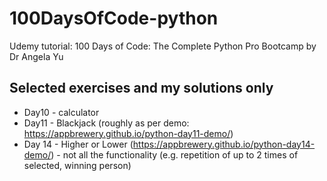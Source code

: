 # 100DaysOfCode-python
Udemy tutorial: 100 Days of Code: The Complete Python Pro Bootcamp  by Dr Angela Yu


## Selected exercises and my solutions only

- Day10 - calculator
- Day11 - Blackjack (roughly as per demo: https://appbrewery.github.io/python-day11-demo/)
- Day 14 - Higher or Lower (https://appbrewery.github.io/python-day14-demo/) - not all the functionality (e.g. repetition of up to 2 times of selected, winning person)
